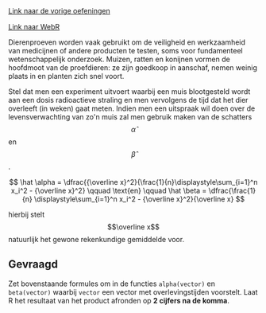 <div class="text-end">
    <a class="btn btn-filled with-icon" href="https://dodona.be/nl/courses/2690" target="_blank"><i class="mdi mdi-backburger mdi-24" title="link"></i>Link naar de vorige oefeningen</a>
</div>

<div class="text-end" style="margin-top:15px">
    <a class="btn btn-filled with-icon" href="https://webr.r-wasm.org/latest/" target="_blank"><i class="mdi mdi-cloud-tags mdi-24" title="link"></i>Link naar WebR</a>
</div>

Dierenproeven worden vaak gebruikt om de veiligheid en werkzaamheid van medicijnen of andere producten te testen, soms voor fundamenteel wetenschappelijk onderzoek. Muizen, ratten en konijnen vormen de hoofdmoot van de proefdieren: ze zijn goedkoop in aanschaf, nemen weinig plaats in en planten zich snel voort.

Stel dat men een experiment uitvoert waarbij een muis blootgesteld wordt aan een dosis radioactieve straling en men vervolgens de tijd dat het dier overleeft (in weken) gaat meten. Indien men een uitspraak wil doen over de levensverwachting van zo'n muis zal men gebruik maken van de schatters $$\hat \alpha$$ en $$\hat \beta$$.

$$
\hat \alpha = \dfrac{{\overline x}^2}{\frac{1}{n}\displaystyle\sum_{i=1}^n x_i^2 - {\overline x}^2} \qquad \text{en} \qquad \hat \beta = \dfrac{\frac{1}{n} \displaystyle\sum_{i=1}^n x_i^2 - {\overline x}^2}{\overline x}
$$

hierbij stelt $$\overline x$$ natuurlijk het gewone rekenkundige gemiddelde voor.

## Gevraagd

Zet bovenstaande formules om in de functies `alpha(vector)` en `beta(vector)` waarbij `vector` een vector met overlevingstijden voorstelt.
Laat R het resultaat van het product afronden op **2 cijfers na de komma**.